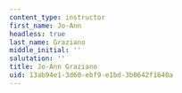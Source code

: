 ```yaml
---
content_type: instructor
first_name: Jo-Ann
headless: true
last_name: Graziano
middle_initial: ''
salutation: ''
title: Jo-Ann Graziano
uid: 13ab94e1-3d60-ebf9-e1bd-3b0642f1640a
---
```

